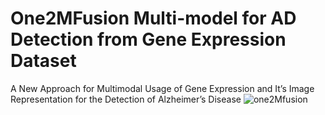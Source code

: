 # One2MFusion Multi-model for AD Detection from Gene Expression Dataset
A New Approach for Multimodal Usage of Gene Expression and It’s Image Representation for the Detection of Alzheimer’s Disease
![one2Mfusion](https://github.com/akkayaumit/One2MFusion-MultiModel-AD_DetectionModel/assets/119974819/033a0595-8ee1-4fa0-892e-47a60db74b61)

